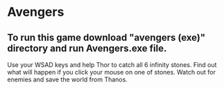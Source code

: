 # Avengers
## To run this game download "avengers (exe)" directory and run Avengers.exe file.
Use your WSAD keys and help Thor to catch all 6 infinity stones. Find out what will happen if you click your mouse on one of stones. Watch out for enemies and save the world from Thanos.
